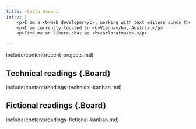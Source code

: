 ```yaml
---
title: ~Carlo Ascani
intro: |
    <p>I am a <b>web developer</b>, working with text editors since the early 2010s.</p>
    <p>I am currently located in <b>Vienna</b>, Austria.</p>
    <p>Find me on libera.chat as <b>carloratm</b>.</p>

---
```


include(content/recent-projects.md)

## Technical readings {.Board}

include(content/readings-technical-kanban.md)

## Fictional readings {.Board}

include(content/readings-fictional-kanban.md)

